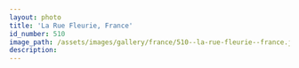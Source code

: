 ```yaml
---
layout: photo
title: 'La Rue Fleurie, France'
id_number: 510
image_path: /assets/images/gallery/france/510--la-rue-fleurie--france.jpg
description:
---
```

